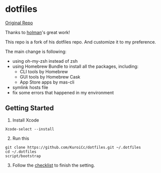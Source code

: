 # dotfiles
[Original Repo](https://github.com/holman/dotfiles)

Thanks to [holman](https://github.com/holman)'s great work! 

This repo is a fork of his dotfiles repo. And customize it to my preference.

The main change is following:
  - using oh-my-zsh instead of zsh
  - using Homebrew Bundle to install all the packages, including:
    - CLI tools by Homebrew
    - GUI tools by Homebrew Cask
    - App Store apps by mas-cli
  - symlink hosts file 
  - fix some errors that happened in my environment

## Getting Started
1. Install Xcode
```shell
Xcode-select --install
```
2. Run this
```shell
git clone https://github.com/KuroiCc/dotfiles.git ~/.dotfiles
cd ~/.dotfiles
script/bootstrap
```
3. Follow the [checklist]() to finish the setting.